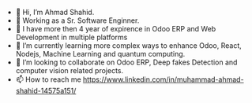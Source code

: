 - 👋 Hi, I’m Ahmad Shahid.
- 🌱 Working as a Sr. Software Enginner.
- 👀 I have more then 4 year of expirence in Odoo ERP and Web Development in multiple platforms
- 🌱 I’m currently learning more complex ways to enhance Odoo, React, Nodejs, Machine Learning and quantum computing. 
- 💞️ I’m looking to collaborate on Odoo ERP, Deep fakes Detection and computer vision related projects.
- 📫 How to reach me https://www.linkedin.com/in/muhammad-ahmad-shahid-14575a151/


